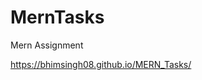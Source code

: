 # MernTasks
Mern Assignment
<br/>
<!-- Deployment Link -->
 https://bhimsingh08.github.io/MERN_Tasks/
